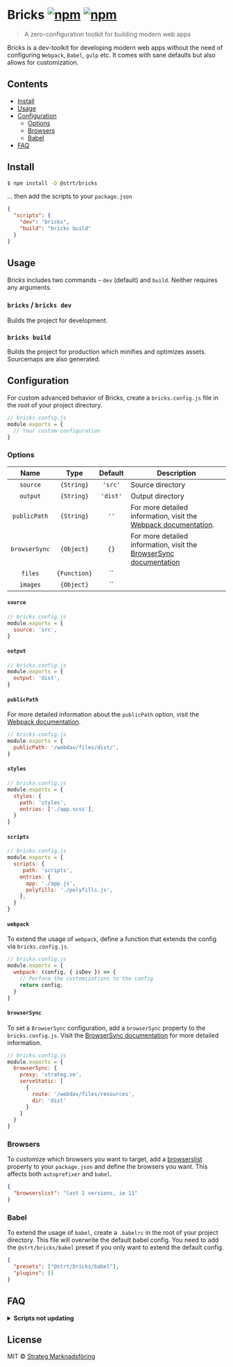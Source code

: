 # Bricks [![npm](https://img.shields.io/npm/v/@strt/bricks.svg)](https://www.npmjs.com/package/@strt/bricks) [![npm](https://img.shields.io/npm/dm/@strt/bricks.svg)](https://www.npmjs.com/package/@strt/bricks)

> A zero-configuration toolkit for building modern web apps 

Bricks is a dev-toolkit for developing modern web apps without the need of configuring `Webpack`, `Babel`, `gulp` etc. It comes with sane defaults but also allows for customization. 

## Contents
- [Install](#install)
- [Usage](#usage)
- [Configuration](#configuration)
  - [Options](#options)
  - [Browsers](#browsers)
  - [Babel](#babel)
- [FAQ](#faq)

## Install
```bash
$ npm install -D @strt/bricks
```

... then add the scripts to your `package.json`
```json
{
  "scripts": {
    "dev": "bricks",
    "build": "bricks build"
  }
}
```

## Usage
Bricks includes two commands – `dev` (default) and `build`. Neither requires any arguments.

### `bricks` / `bricks dev` 
Builds the project for development.

### `bricks build` 
Builds the project for production which minifies and optimizes assets. Sourcemaps are also generated.

## Configuration
For custom advanced behavior of Bricks, create a `bricks.config.js` file in the root of your project directory. 

```javascript
// bricks.config.js
module.exports = {
  // Your custom configuration
}
```
### Options
| Name | Type | Default | Description |
| :-: | :--: | :--: | --- |
| `source` | `{String}` | `'src'` | Source directory |
| `output` | `{String}` | `'dist'` | Output directory |
| `publicPath` | `{String}` | `''` | For more detailed information, visit the [Webpack documentation](https://webpack.js.org/configuration/output/#output-publicpath).|
| `browserSync` | `{Object}` | `{}` | For more detailed information, visit the [BrowserSync documentation](https://www.browsersync.io/docs/options) |
| `files` | `{Function}` | `` |  |
| `images` | `{Object}` | `` |  |

#### `source`
```javascript
// bricks.config.js
module.exports = {
  source: 'src',
}
```

#### `output`
```javascript
// bricks.config.js
module.exports = {
  output: 'dist',
}
```

#### `publicPath`
For more detailed information about the `publicPath` option, visit the [Webpack documentation](https://webpack.js.org/configuration/output/#output-publicpath).
```javascript
// bricks.config.js
module.exports = {
  publicPath: '/webdav/files/dist/',
}
```

#### `styles`
```javascript
// bricks.config.js
module.exports = {
  styles: {
    path: 'styles',
    entries: ['./app.scss'],
  }
}
```

#### `scripts`
```javascript
// bricks.config.js
module.exports = {
  scripts: {
     path: 'scripts',
    entries: {
      app: './app.js',
      polyfills: './polyfills.js',
    },
  }
}
```

#### `webpack`
To extend the usage of `webpack`, define a function that extends the config via `bricks.config.js`.

```javascript
// bricks.config.js
module.exports = {
  webpack: (config, { isDev }) => {
    // Perform the customizations to the config
    return config;
  }
}
```

#### `browserSync`
To set a `BrowserSync` configuration, add a `browserSync` property to the `bricks.config.js`. Visit the [BrowserSync documentation](https://www.browsersync.io/docs/options) for more detailed information.

```javascript
// bricks.config.js
module.exports = {
  browserSync: {
    proxy: 'strateg.se',
    serveStatic: [
      {
        route: '/webdav/files/resources',
        dir: 'dist'
      }
    ]
  }
}
```

### Browsers
To customize which browsers you want to target, add a [browserslist](https://github.com/ai/browserslist) property to your `package.json` and define the browsers you want. This affects both `autoprefixer` and `babel`.

```json
{
  "browserslist": "last 2 versions, ie 11"
}
```

### Babel
To extend the usage of `babel`, create a `.babelrc` in the root of your project directory. This file will overwrite the default babel config. You need to add the `@strt/bricks/babel` preset if you only want to extend the default config. 

```json
{
  "presets": ["@strt/bricks/babel"],
  "plugins": []
}
```

## FAQ
<p>
  <details>
  <summary><b>Scripts not updating</b></summary>
  Make sure that the `scripts.publicPath` is set correctly.
  </details>
</p>

## License
MIT © [Strateg Marknadsföring](https://github.com/strt)
